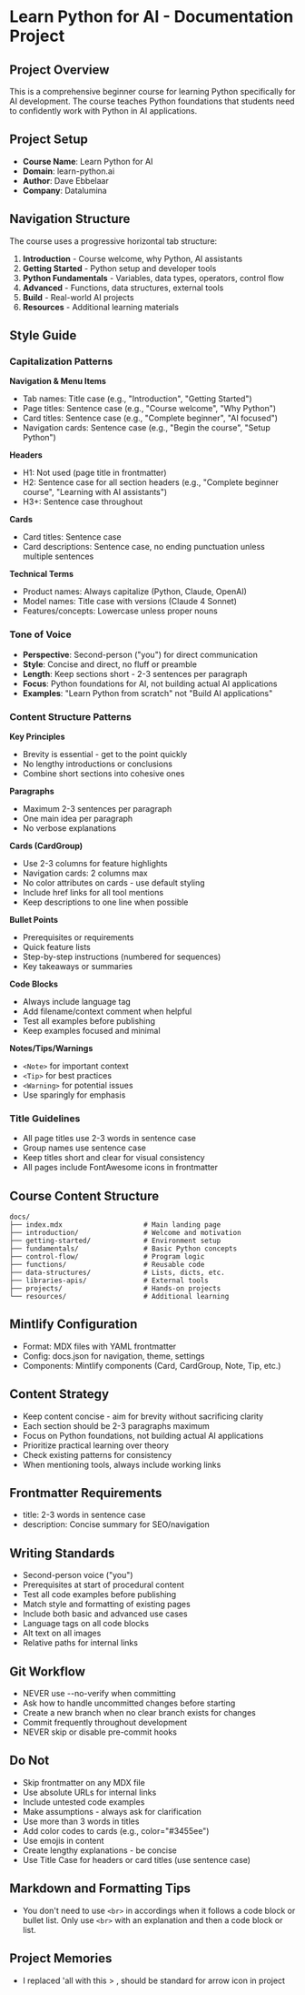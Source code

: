 # Learn Python for AI - Documentation Project

## Project Overview
This is a comprehensive beginner course for learning Python specifically for AI development. The course teaches Python foundations that students need to confidently work with Python in AI applications.

## Project Setup
- **Course Name**: Learn Python for AI
- **Domain**: learn-python.ai
- **Author**: Dave Ebbelaar
- **Company**: Datalumina

## Navigation Structure
The course uses a progressive horizontal tab structure:
1. **Introduction** - Course welcome, why Python, AI assistants
2. **Getting Started** - Python setup and developer tools
3. **Python Fundamentals** - Variables, data types, operators, control flow
4. **Advanced** - Functions, data structures, external tools
5. **Build** - Real-world AI projects
6. **Resources** - Additional learning materials

## Style Guide

### Capitalization Patterns
**Navigation & Menu Items**
- Tab names: Title case (e.g., "Introduction", "Getting Started")
- Page titles: Sentence case (e.g., "Course welcome", "Why Python")
- Card titles: Sentence case (e.g., "Complete beginner", "AI focused")
- Navigation cards: Sentence case (e.g., "Begin the course", "Setup Python")

**Headers**
- H1: Not used (page title in frontmatter)
- H2: Sentence case for all section headers (e.g., "Complete beginner course", "Learning with AI assistants")
- H3+: Sentence case throughout

**Cards**
- Card titles: Sentence case
- Card descriptions: Sentence case, no ending punctuation unless multiple sentences

**Technical Terms**
- Product names: Always capitalize (Python, Claude, OpenAI)
- Model names: Title case with versions (Claude 4 Sonnet)
- Features/concepts: Lowercase unless proper nouns

### Tone of Voice
- **Perspective**: Second-person ("you") for direct communication
- **Style**: Concise and direct, no fluff or preamble
- **Length**: Keep sections short - 2-3 sentences per paragraph
- **Focus**: Python foundations for AI, not building actual AI applications
- **Examples**: "Learn Python from scratch" not "Build AI applications"

### Content Structure Patterns

**Key Principles**
- Brevity is essential - get to the point quickly
- No lengthy introductions or conclusions
- Combine short sections into cohesive ones

**Paragraphs**
- Maximum 2-3 sentences per paragraph
- One main idea per paragraph
- No verbose explanations

**Cards (CardGroup)**
- Use 2-3 columns for feature highlights
- Navigation cards: 2 columns max
- No color attributes on cards - use default styling
- Include href links for all tool mentions
- Keep descriptions to one line when possible

**Bullet Points**
- Prerequisites or requirements
- Quick feature lists
- Step-by-step instructions (numbered for sequences)
- Key takeaways or summaries

**Code Blocks**
- Always include language tag
- Add filename/context comment when helpful
- Test all examples before publishing
- Keep examples focused and minimal

**Notes/Tips/Warnings**
- `<Note>` for important context
- `<Tip>` for best practices
- `<Warning>` for potential issues
- Use sparingly for emphasis

### Title Guidelines
- All page titles use 2-3 words in sentence case
- Group names use sentence case
- Keep titles short and clear for visual consistency
- All pages include FontAwesome icons in frontmatter

## Course Content Structure
```
docs/
├── index.mdx                    # Main landing page
├── introduction/                # Welcome and motivation
├── getting-started/             # Environment setup
├── fundamentals/                # Basic Python concepts
├── control-flow/                # Program logic
├── functions/                   # Reusable code
├── data-structures/             # Lists, dicts, etc.
├── libraries-apis/              # External tools
├── projects/                    # Hands-on projects
└── resources/                   # Additional learning
```

## Mintlify Configuration
- Format: MDX files with YAML frontmatter
- Config: docs.json for navigation, theme, settings
- Components: Mintlify components (Card, CardGroup, Note, Tip, etc.)

## Content Strategy
- Keep content concise - aim for brevity without sacrificing clarity
- Each section should be 2-3 paragraphs maximum
- Focus on Python foundations, not building actual AI applications
- Prioritize practical learning over theory
- Check existing patterns for consistency
- When mentioning tools, always include working links

## Frontmatter Requirements
- title: 2-3 words in sentence case
- description: Concise summary for SEO/navigation

## Writing Standards
- Second-person voice ("you")
- Prerequisites at start of procedural content
- Test all code examples before publishing
- Match style and formatting of existing pages
- Include both basic and advanced use cases
- Language tags on all code blocks
- Alt text on all images
- Relative paths for internal links

## Git Workflow
- NEVER use --no-verify when committing
- Ask how to handle uncommitted changes before starting
- Create a new branch when no clear branch exists for changes
- Commit frequently throughout development
- NEVER skip or disable pre-commit hooks

## Do Not
- Skip frontmatter on any MDX file
- Use absolute URLs for internal links
- Include untested code examples
- Make assumptions - always ask for clarification
- Use more than 3 words in titles
- Add color codes to cards (e.g., color="#3455ee")
- Use emojis in content
- Create lengthy explanations - be concise
- Use Title Case for headers or card titles (use sentence case)

## Markdown and Formatting Tips
- You don't need to use `<br>` in accordings when it follows a code block or bullet list. Only use `<br>` with an explanation and then a code block or list.

## Project Memories
- I replaced 'all with this > , should be standard for arrow icon in project